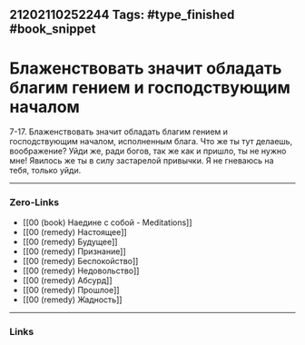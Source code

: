21202110252244
Tags: #type_finished #book_snippet 
---
# Блаженствовать  значит обладать благим гением и господствующим началом

 7-17. Блаженствовать  значит обладать благим гением и господствующим началом, исполненным блага. Что же ты тут делаешь, воображение? Уйди же, ради богов, так же как и пришло, ты не нужно мне! Явилось же ты в силу застарелой привычки. Я не гневаюсь на тебя, только уйди. 

---
### Zero-Links
 - [[00 (book) Наедине с собой - Meditations]]
 - [[00 (remedy) Настоящее]]
 - [[00 (remedy) Будущее]]
 - [[00 (remedy) Признание]]
 - [[00 (remedy) Беспокойство]]
 - [[00 (remedy) Недовольство]]
 - [[00 (remedy) Абсурд]]
 - [[00 (remedy) Прошлое]]
 - [[00 (remedy) Жадность]]
---
### Links
